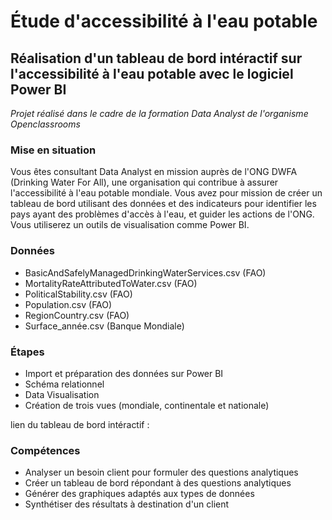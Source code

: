 # Étude d'accessibilité à l'eau potable 
## Réalisation d'un tableau de bord intéractif sur l'accessibilité à l'eau potable avec le logiciel Power BI

*Projet réalisé dans le cadre de la formation Data Analyst de l'organisme Openclassrooms*  

### Mise en situation
Vous êtes consultant Data Analyst en mission auprès de l'ONG DWFA (Drinking Water For All), une organisation qui contribue à assurer l'accessibilité à l'eau potable mondiale. Vous avez pour mission de créer un tableau de bord utilisant des données et des indicateurs pour identifier les pays ayant des problèmes d'accès à l'eau, et guider les actions de l'ONG. Vous utiliserez un outils de visualisation comme Power BI. 

### Données  
* BasicAndSafelyManagedDrinkingWaterServices.csv (FAO)
* MortalityRateAttributedToWater.csv (FAO)
* PoliticalStability.csv (FAO)
* Population.csv (FAO)
* RegionCountry.csv (FAO)
* Surface_année.csv (Banque Mondiale)

### Étapes
* Import et préparation des données sur Power BI
* Schéma relationnel
* Data Visualisation
* Création de trois vues (mondiale, continentale et nationale)

lien du tableau de bord intéractif : 

### Compétences
* Analyser un besoin client pour formuler des questions analytiques
* Créer un tableau de bord répondant à des questions analytiques
* Générer des graphiques adaptés aux types de données
* Synthétiser des résultats à destination d'un client
